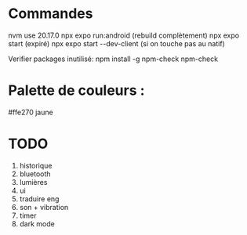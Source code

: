 # Commandes
nvm use 20.17.0
npx expo run:android (rebuild complètement)
npx expo start (expiré)
npx expo start --dev-client (si on touche pas au natif)

Verifier packages inutilisé:
npm install -g npm-check
npm-check

# Palette de couleurs :
#ffe270 jaune

# TODO
1. historique
2. bluetooth
3. lumières
5. ui
6. traduire eng
7. son + vibration
8. timer
9. dark mode
